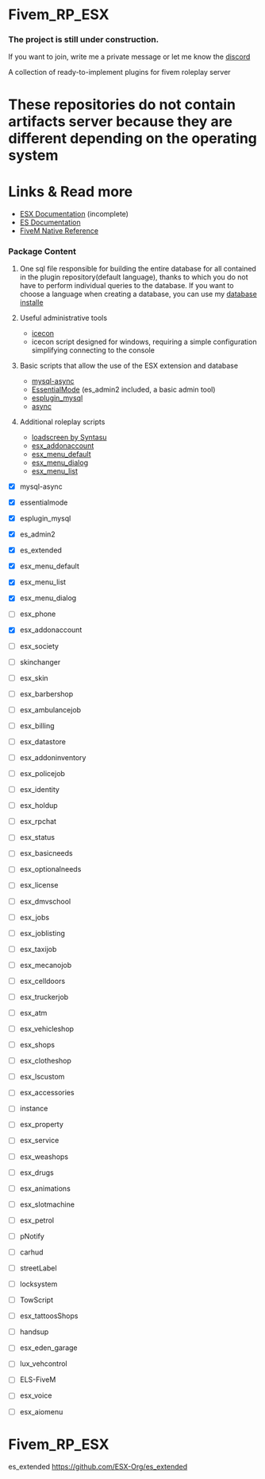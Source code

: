 # Fivem_RP_ESX

### The project is still under construction.

If you want to join, write me a private message or let me know the [discord](https://discord.gg/TRWXRDw)

A collection of ready-to-implement plugins for fivem roleplay server
# These repositories do not contain artifacts server because they are different depending on the operating system

# Links & Read more
- [ESX Documentation](https://esx-org.github.io/) (incomplete)
- [ES Documentation](https://docs.essentialmode.com/)
- [FiveM Native Reference](https://runtime.fivem.net/doc/reference.html)

### Package Content
1. One sql file responsible for building the entire database for all contained in the plugin repository(default language), thanks to which you do not have to perform individual queries to the database. If you want to choose a language when creating a database, you can use my [database installe](https://zelkowski.pl/fivem/)
2. Useful administrative tools
     - [icecon](https://github.com/icedream/icecon/releases)
     - icecon script designed for windows, requiring a simple configuration simplifying connecting to the console
3. Basic scripts that allow the use of the ESX extension and database
     - [mysql-async](https://github.com/brouznouf/fivem-mysql-async/releases/latest)
     - [EssentialMode](https://essentialmode.com/) (es_admin2 included, a basic admin tool)
     - [esplugin_mysql](https://forum.fivem.net/t/release-essentialmode-base/3665/1181)
     - [async](https://github.com/ESX-Org/async/releases/latest)
	 
4. Additional roleplay scripts
     - [loadscreen by Syntasu](https://github.com/Syntasu/synn-loadscreen)
	 - [esx_addonaccount](https://github.com/ESX-Org/esx_addonaccount)
	 - [esx_menu_default](https://github.com/ESX-Org/esx_menu_default)
	 - [esx_menu_dialog](https://github.com/ESX-Org/esx_menu_dialog)
	 - [esx_menu_list](https://github.com/ESX-Org/esx_menu_list)
	
	
- [x] mysql-async
- [x] essentialmode
- [x] esplugin_mysql
- [x] es_admin2
- [x] es_extended
- [x] esx_menu_default
- [x] esx_menu_list
- [x] esx_menu_dialog
- [ ] esx_phone
- [x] esx_addonaccount
- [ ] esx_society
- [ ] skinchanger
- [ ] esx_skin
- [ ] esx_barbershop
- [ ] esx_ambulancejob
- [ ] esx_billing
- [ ] esx_datastore
- [ ] esx_addoninventory
- [ ] esx_policejob
- [ ] esx_identity
- [ ] esx_holdup
- [ ] esx_rpchat
- [ ] esx_status
- [ ] esx_basicneeds
- [ ] esx_optionalneeds
- [ ] esx_license
- [ ] esx_dmvschool
- [ ] esx_jobs
- [ ] esx_joblisting
- [ ] esx_taxijob
- [ ] esx_mecanojob
- [ ] esx_celldoors
- [ ] esx_truckerjob
- [ ] esx_atm
- [ ] esx_vehicleshop
- [ ] esx_shops
- [ ] esx_clotheshop
- [ ] esx_lscustom
- [ ] esx_accessories
- [ ] instance
- [ ] esx_property
- [ ] esx_service
- [ ] esx_weashops
- [ ] esx_drugs
- [ ] esx_animations
- [ ] esx_slotmachine
- [ ] esx_petrol
- [ ] pNotify
- [ ] carhud
- [ ] streetLabel
- [ ] locksystem
- [ ] TowScript
- [ ] esx_tattoosShops
- [ ] handsup
- [ ] esx_eden_garage
- [ ] lux_vehcontrol
- [ ] ELS-FiveM
- [ ] esx_voice
- [ ] esx_aiomenu


# Fivem_RP_ESX
es_extended
https://github.com/ESX-Org/es_extended
